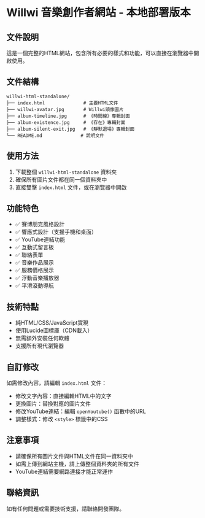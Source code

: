 # Willwi 音樂創作者網站 - 本地部署版本

## 文件說明
這是一個完整的HTML網站，包含所有必要的樣式和功能，可以直接在瀏覽器中開啟使用。

## 文件結構
```
willwi-html-standalone/
├── index.html              # 主要HTML文件
├── willwi-avatar.jpg       # Willwi頭像圖片
├── album-timeline.jpg      # 《時間線》專輯封面
├── album-existence.jpg     # 《存在》專輯封面
├── album-silent-exit.jpg   # 《靜默退場》專輯封面
└── README.md              # 說明文件
```

## 使用方法
1. 下載整個 `willwi-html-standalone` 資料夾
2. 確保所有圖片文件都在同一個資料夾中
3. 直接雙擊 `index.html` 文件，或在瀏覽器中開啟

## 功能特色
- ✅ 賽博朋克風格設計
- ✅ 響應式設計（支援手機和桌面）
- ✅ YouTube連結功能
- ✅ 互動式留言板
- ✅ 聯絡表單
- ✅ 音樂作品展示
- ✅ 服務價格展示
- ✅ 浮動音樂播放器
- ✅ 平滑滾動導航

## 技術特點
- 純HTML/CSS/JavaScript實現
- 使用Lucide圖標庫（CDN載入）
- 無需額外安裝任何軟體
- 支援所有現代瀏覽器

## 自訂修改
如需修改內容，請編輯 `index.html` 文件：
- 修改文字內容：直接編輯HTML中的文字
- 更換圖片：替換對應的圖片文件
- 修改YouTube連結：編輯 `openYoutube()` 函數中的URL
- 調整樣式：修改 `<style>` 標籤中的CSS

## 注意事項
- 請確保所有圖片文件與HTML文件在同一資料夾中
- 如需上傳到網站主機，請上傳整個資料夾的所有文件
- YouTube連結需要網路連接才能正常運作

## 聯絡資訊
如有任何問題或需要技術支援，請聯絡開發團隊。

